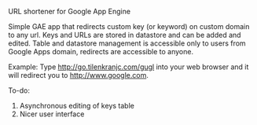 URL shortener for Google App Engine

Simple GAE app that redirects custom key (or keyword) on custom 
domain to any url. Keys and URLs are stored in datastore and can be 
added and edited. Table and datastore management is accessible only 
to users from Google Apps domain, redirects are accessible to anyone.

Example:
Type http://go.tilenkranjc.com/gugl into your web browser and it will
redirect you to http://www.google.com. 

To-do:
1. Asynchronous editing of keys table
2. Nicer user interface
